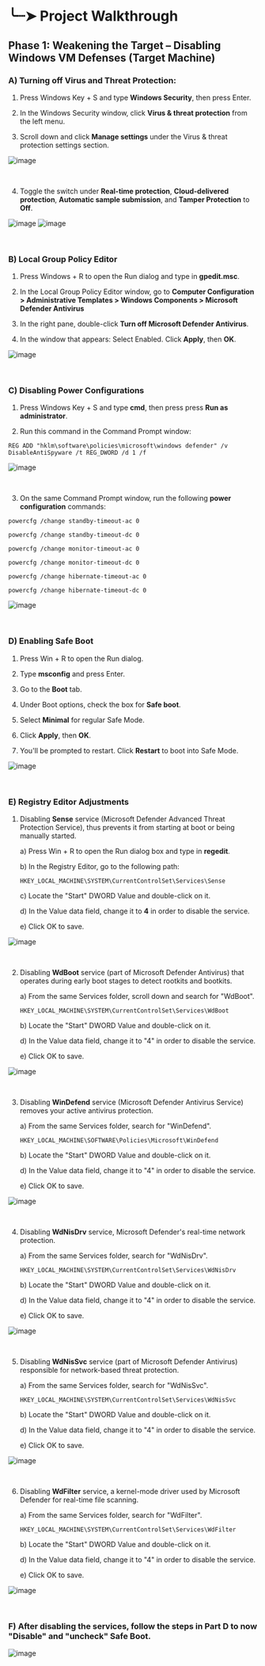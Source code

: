 # ╰┈➤ Project Walkthrough

## Phase 1: Weakening the Target – Disabling Windows VM Defenses (Target Machine)

### A) Turning off Virus and Threat Protection:
1. Press Windows Key + S and type **Windows Security**, then press Enter.
   
2. In the Windows Security window, click **Virus & threat protection** from the left menu.
   
3. Scroll down and click **Manage settings** under the Virus & threat protection settings section. </br>

![image](https://github.com/user-attachments/assets/02070e26-8035-4d20-b403-ac7ed8ff89b7)


</br>

4. Toggle the switch under **Real-time protection**, **Cloud-delivered protection**, **Automatic sample submission**, and **Tamper Protection** to **Off**. </br>

![image](https://github.com/user-attachments/assets/73d7a6d1-9635-4350-8fd8-954995fe9eec)
![image](https://github.com/user-attachments/assets/ecce9472-4503-49c9-81b3-92277a7e12af)

</br> 

### B) Local Group Policy Editor
1. Press Windows + R to open the Run dialog and type in **gpedit.msc**.

2. In the Local Group Policy Editor window, go to **Computer Configuration > Administrative Templates > Windows Components > Microsoft Defender Antivirus**
   
3. In the right pane, double-click **Turn off Microsoft Defender Antivirus**.
   
4. In the window that appears: Select Enabled. Click **Apply**, then **OK**. </br>

![image](https://github.com/user-attachments/assets/c199ede1-fca8-458e-bce8-11bb8c6501fb)


</br>

### C) Disabling Power Configurations
1. Press Windows Key + S and type **cmd**, then press press **Run as administrator**.

2. Run this command in the Command Prompt window:

````
REG ADD "hklm\software\policies\microsoft\windows defender" /v DisableAntiSpyware /t REG_DWORD /d 1 /f
````
![image](https://github.com/user-attachments/assets/e1b974bb-9061-4de3-8258-3f549ac04130)

</br>

3. On the same Command Prompt window, run the following **power configuration** commands:

````
powercfg /change standby-timeout-ac 0
````
````
powercfg /change standby-timeout-dc 0
````
````
powercfg /change monitor-timeout-ac 0
````
````
powercfg /change monitor-timeout-dc 0
````
````
powercfg /change hibernate-timeout-ac 0
````
````
powercfg /change hibernate-timeout-dc 0
````

![image](https://github.com/user-attachments/assets/b0e9b94c-3076-4a66-87cf-70194a04b6d7)

</br>

### D) Enabling Safe Boot
1. Press Win + R to open the Run dialog.

2. Type **msconfig** and press Enter.

3. Go to the **Boot** tab.

4. Under Boot options, check the box for **Safe boot**.

5. Select **Minimal** for regular Safe Mode.

6. Click **Apply**, then **OK**.

7. You'll be prompted to restart. Click **Restart** to boot into Safe Mode.

![image](https://github.com/user-attachments/assets/9f424fda-e7a9-427e-b8a0-9b7a5351bc24)

</br>

### E) Registry Editor Adjustments
1. Disabling **Sense** service (Microsoft Defender Advanced Threat Protection Service), thus prevents it from starting at boot or being manually started.

   a) Press Win + R to open the Run dialog box and type in **regedit**.
   
   b) In the Registry Editor, go to the following path:
   ````
   HKEY_LOCAL_MACHINE\SYSTEM\CurrentControlSet\Services\Sense
   ````
   c) Locate the "Start" DWORD Value and double-click on it.
  
   d) In the Value data field, change it to **4** in order to disable the service.
  
   e) Click OK to save.
  
![image](https://github.com/user-attachments/assets/65691372-3811-4166-9a26-ef16654285ae)

</br>

2. Disabling **WdBoot** service (part of Microsoft Defender Antivirus) that operates during early boot stages to detect rootkits and bootkits.

   a) From the same Services folder, scroll down and search for "WdBoot".
   ````
   HKEY_LOCAL_MACHINE\SYSTEM\CurrentControlSet\Services\WdBoot
   ````
   b) Locate the "Start" DWORD Value and double-click on it.
  
   d) In the Value data field, change it to "4" in order to disable the service.
  
   e) Click OK to save.

![image](https://github.com/user-attachments/assets/22de2df9-d641-495f-8f5e-f360232f0171)

</br>

3. Disabling **WinDefend** service (Microsoft Defender Antivirus Service) removes your active antivirus protection.

   a) From the same Services folder, search for "WinDefend".
   ````
   HKEY_LOCAL_MACHINE\SOFTWARE\Policies\Microsoft\WinDefend
   ````
   b) Locate the "Start" DWORD Value and double-click on it.
  
   d) In the Value data field, change it to "4" in order to disable the service.
  
   e) Click OK to save.
   
![image](https://github.com/user-attachments/assets/bf5c4a38-9e58-4404-8737-23d7023cedbd)

</br>

4. Disabling **WdNisDrv** service, Microsoft Defender's real-time network protection.

   a) From the same Services folder, search for "WdNisDrv".
   ````
   HKEY_LOCAL_MACHINE\SYSTEM\CurrentControlSet\Services\WdNisDrv
   ````
   b) Locate the "Start" DWORD Value and double-click on it.
  
   d) In the Value data field, change it to "4" in order to disable the service.
  
   e) Click OK to save.

![image](https://github.com/user-attachments/assets/e1708e91-9b0f-462e-bf17-ae130f595d15)

</br>

5. Disabling **WdNisSvc** service (part of Microsoft Defender Antivirus) responsible for network-based threat protection.

   a) From the same Services folder, search for "WdNisSvc".
   ````
   HKEY_LOCAL_MACHINE\SYSTEM\CurrentControlSet\Services\WdNisSvc
   ````
   b) Locate the "Start" DWORD Value and double-click on it.
  
   d) In the Value data field, change it to "4" in order to disable the service.
  
   e) Click OK to save.

![image](https://github.com/user-attachments/assets/16dd2d6d-6605-4b70-9f60-bd090e153f6f)

</br>

6. Disabling **WdFilter** service, a kernel-mode driver used by Microsoft Defender for real-time file scanning. 

   a) From the same Services folder, search for "WdFilter".
   ````
   HKEY_LOCAL_MACHINE\SYSTEM\CurrentControlSet\Services\WdFilter
   ````
   b) Locate the "Start" DWORD Value and double-click on it.
  
   d) In the Value data field, change it to "4" in order to disable the service.
  
   e) Click OK to save.

![image](https://github.com/user-attachments/assets/77801589-2c3b-4cb6-ae87-1db8d88738a4)

</br>

### F) After disabling the services, follow the steps in Part D to now "Disable" and "uncheck" Safe Boot.

![image](https://github.com/user-attachments/assets/f0768c4e-9e32-4e47-acd5-4ed8dfd332bc)

